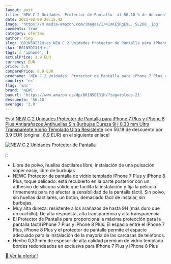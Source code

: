 ```yaml
---
layout: post
title: 'NEW C 2 Unidades  Protector de Pantalla  al 56.18 % de descuento'
date: 2021-02-09 20:15:42
image: 'https://m.media-amazon.com/images/I/41XKEjRgE9L._SL200_.jpg'
comments: true
category: ofertas
author: ring
slug: 'B01N5DI31H-es NEW C 2 Unidades Protector de Pantalla para iPhone 7 Plus...'
sku: 'B01N5DI31H-es'
tags: [ 'iphone', ]
actualPrice: 3.9 EUR
currency: EUR
price: 3.9
comparePrice: 8.9 EUR
prodname: 'NEW C 2 Unidades  Protector de Pantalla para iPhone 7 Plus y iPhone 8 Plus  Antiarañazos  Antihuellas  Sin Burbujas  Dureza 9H  0.33 mm Ultra Transparente  Vidrio Templado Ultra Resistente'
country: 'es'
flag: '🇪🇸'
brand: 'NEWC'
buyurl: 'https://www.amazon.es/dp/B01N5DI31H/?tag=tolees-21'
descuento: '56.18'
average: '3.9'
---
```


Está [NEW C 2 Unidades  Protector de Pantalla para iPhone 7 Plus y iPhone 8 Plus  Antiarañazos  Antihuellas  Sin Burbujas  Dureza 9H  0.33 mm Ultra Transparente  Vidrio Templado Ultra Resistente](https://www.amazon.es/dp/B01N5DI31H/?tag=tolees-21) con 56.18 de descuento por 3.9 EUR (original: 8.9 EUR) en el siguiente enlace!

[![NEW C 2 Unidades  Protector de Pantalla ](https://m.media-amazon.com/images/I/41XKEjRgE9L._SL200_.jpg)](https://www.amazon.es/dp/B01N5DI31H/?tag=tolees-21)

ℹ️:

- Libre de polvo, huellas dactilares libre, instalación de una pulsación súper easiy, libre de burbujas
- NEWC Protector de pantalla de vidrio templado iPhone 7 Plus y iPhone 8 Plus, toque delicado: está recubierto en la parte posterior con un adhesivo de silicona sólido que facilita la instalación y fija la película firmemente para no afectar la sensibilidad de la pantalla táctil. Sin polvo, sin huellas dactilares, un botón, demasiado fácil de instalar, sin burbujas.
- Muy alta dureza: resistente a los arañazos de hasta 9H (más duro que un cuchillo); De alta respuesta, alta transparencia y alta transparencia
- El Protector de Pantalla para proporciona la máxima protección para la pantalla táctil iPhone 7 Plus y iPhone 8 Plus. El espacio entre el iPhone 7 Plus, iPhone 8 Plus y el protector de pantalla permite el espacio adecuado para la instalación de la mayoría de las carcasas de teléfonos.
- Hecho 0,33 mm de espesor de alta calidad premium de vidrio templado bordes redondeados en exclusiva para iPhone 7 Plus y iPhone 8 Plus

[🛒 Ver la oferta!!](https://www.amazon.es/dp/B01N5DI31H/?tag=tolees-21)

